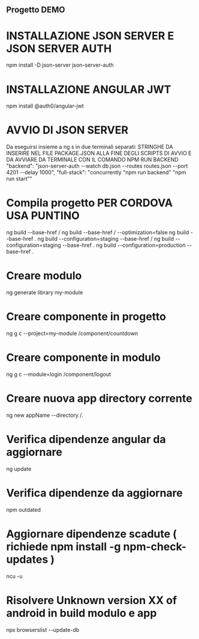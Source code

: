 ## Progetto DEMO

# INSTALLAZIONE JSON SERVER E JSON SERVER AUTH
npm install -D json-server json-server-auth

# INSTALLAZIONE ANGULAR JWT
npm install @auth0/angular-jwt

# AVVIO DI JSON SERVER 
Da eseguirsi insieme a ng s in due terminali separati: 
STRINGHE DA INSERIRE NEL FILE PACKAGE.JSON ALLA FINE DEGLI SCRIPTS DI AVVIO E DA AVVIARE DA TERMINALE CON IL COMANDO NPM RUN BACKEND
"backend": "json-server-auth --watch db.json --routes routes.json --port 4201 --delay 1000",
"full-stack": "concurrently \"npm run backend\" \"npm run start\""

# Compila progetto PER CORDOVA USA PUNTINO  
ng build --base-href /
ng build --base-href / --optimization=false
ng build --base-href .
ng build --configuration=staging --base-href /
ng build --configuration=staging --base-href .
ng build --configuration=production --base-href .

# Creare modulo
ng generate library my-module

# Creare componente in progetto
ng g c --project=my-module /component/countdown

# Creare componente in modulo
ng g c --module=login /component/logout

# Creare nuova app directory corrente
ng new appName --directory /.

# Verifica dipendenze angular da aggiornare 
ng update

# Verifica dipendenze da aggiornare
npm outdated

# Aggiornare dipendenze scadute ( richiede npm install -g npm-check-updates )
ncu -u

# Risolvere Unknown version XX of android in build modulo e app
npx browserslist --update-db